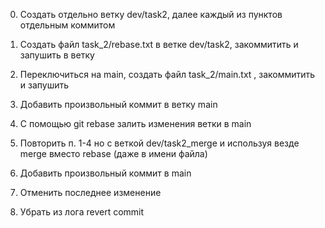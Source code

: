 0. Создать отдельно ветку dev/task2, далее каждый из пунктов отдельным коммитом

1. Создать файл task_2/rebase.txt в ветке dev/task2, закоммитить и запушить в ветку

2. Переключиться на main, cоздать файл task_2/main.txt , закоммитить и запушить

3. Добавить произвольный коммит в ветку main

4. С помощью git rebase залить изменения ветки в main

5. Повторить п. 1-4 но с веткой dev/task2_merge и используя везде merge вместо rebase (даже в имени файла)

6. Добавить произвольный коммит в main

7. Отменить последнее изменение

8. Убрать из лога revert commit
